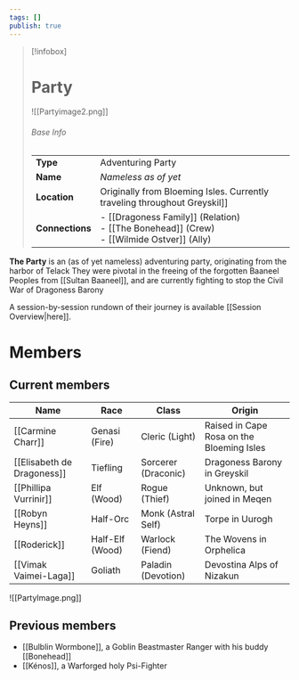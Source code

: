 ```yaml
---
tags: []
publish: true
---
```

> [!infobox]  
> # Party
> ![[Partyimage2.png]]  
> ###### Base Info
> | | |  
> |---|---|  
> | **Type** | Adventuring Party | 
> | **Name** | *Nameless as of yet* |
> | **Location** | Originally from Bloeming Isles. Currently traveling throughout Greyskil]] |
> | **Connections** | - [[Dragoness Family]] (Relation)<br>- [[The Bonehead]] (Crew)<br>- [[Wilmide Ostver]] (Ally) |

**The Party** is an (as of yet nameless) adventuring party, originating from the harbor of Telack They were pivotal in the freeing of the forgotten Baaneel Peoples from [[Sultan Baaneel]], and are currently fighting to stop the Civil War of Dragoness Barony

A session-by-session rundown of their journey is available [[Session Overview|here]].
# Members
## Current members

| Name                       | Race            | Class               | Origin                                    |
| -------------------------- | --------------- | ------------------- | ----------------------------------------- |
| [[Carmine Charr]]          | Genasi (Fire)   | Cleric (Light)      | Raised in Cape Rosa on the Bloeming Isles |
| [[Elisabeth de Dragoness]] | Tiefling        | Sorcerer (Draconic) | Dragoness Barony in Greyskil              |
| [[Phillipa Vurrinir]]      | Elf (Wood)      | Rogue (Thief)       | Unknown, but joined in Meqen              |
| [[Robyn Heyns]]            | Half-Orc        | Monk (Astral Self)  | Torpe in Uurogh                           |
| [[Roderick]]               | Half-Elf (Wood) | Warlock (Fiend)     | The Wovens in Orphelica                   |
| [[Vimak Vaimei-Laga]]      | Goliath         | Paladin (Devotion)  | Devostina Alps of Nizakun                 |

![[PartyImage.png]]
## Previous members
- [[Bulblin Wormbone]], a Goblin Beastmaster Ranger with his buddy [[Bonehead]]
- [[Kénos]], a Warforged holy Psi-Fighter
